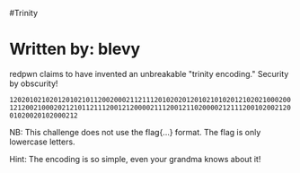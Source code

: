 #Trinity

Written by: blevy
=======

redpwn claims to have invented an unbreakable "trinity encoding." Security by obscurity!

`1202010210201201021011200200021121112010202012010210102012102021000200121200210002021210112111200121200002111200121102000021211120010200212001020020102000212`

NB: This challenge does not use the flag{...} format. The flag is only lowercase letters.

Hint: The encoding is so simple, even your grandma knows about it!
